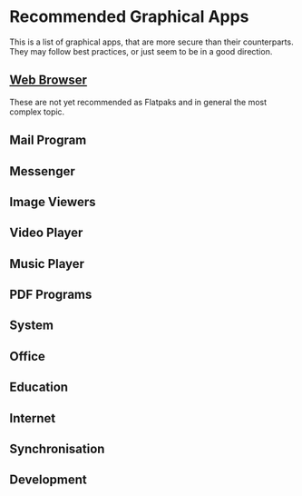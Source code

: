 # Recommended Graphical Apps

This is a list of graphical apps, that are more secure than their counterparts. They may follow best practices, or just seem to be in a good direction.

## [Web Browser](https://github.com/trytomakeyouprivate/Recommended-Flatpak-Apps/blob/main/Apps/Browsers.md)
These are not yet recommended as Flatpaks and in general the most complex topic.

## Mail Program

## Messenger

## Image Viewers

## Video Player

## Music Player

## PDF Programs

## System

## Office

## Education

## Internet

## Synchronisation

## Development
